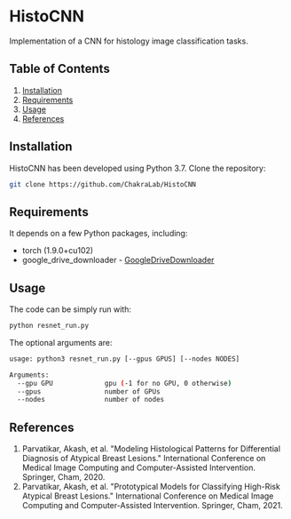 # HistoCNN

Implementation of a CNN for histology image classification tasks. 

## Table of Contents

1. [Installation](#installation)
2. [Requirements](#Requirements)
3. [Usage](#usage)
4. [References](#references)

## Installation
HistoCNN has been developed using Python 3.7. Clone the repository:

```sh
git clone https://github.com/ChakraLab/HistoCNN
```

## Requirements
It depends on a few Python packages, including:
* torch (1.9.0+cu102)
* google_drive_downloader - [GoogleDriveDownloader](https://pypi.org/project/googledrivedownloader/)

## Usage
The code can be simply run with:

```sh
python resnet_run.py
```

The optional arguments are:

```bash
usage: python3 resnet_run.py [--gpus GPUS] [--nodes NODES]

Arguments:
  --gpu GPU             gpu (-1 for no GPU, 0 otherwise)
  --gpus                number of GPUs
  --nodes               number of nodes
```

## References
1. Parvatikar, Akash, et al. "Modeling Histological Patterns for Differential Diagnosis of Atypical Breast Lesions." International Conference on Medical Image Computing and Computer-Assisted Intervention. Springer, Cham, 2020.
2. Parvatikar, Akash, et al. "Prototypical Models for Classifying High-Risk Atypical Breast Lesions." International Conference on Medical Image Computing and Computer-Assisted Intervention. Springer, Cham, 2021.
